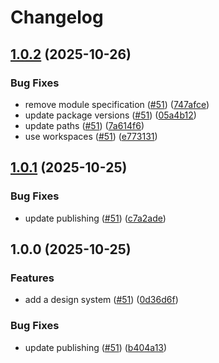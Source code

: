 # Changelog

## [1.0.2](https://github.com/sptlco/spatial/compare/spatial-interface-design-1.0.1...spatial-interface-design-1.0.2) (2025-10-26)


### Bug Fixes

* remove module specification ([#51](https://github.com/sptlco/spatial/issues/51)) ([747afce](https://github.com/sptlco/spatial/commit/747afceaf4301bdf8170e4c03c1b55a586a9ae86))
* update package versions ([#51](https://github.com/sptlco/spatial/issues/51)) ([05a4b12](https://github.com/sptlco/spatial/commit/05a4b12e93755f979f5f1a39680280302ddc7195))
* update paths ([#51](https://github.com/sptlco/spatial/issues/51)) ([7a614f6](https://github.com/sptlco/spatial/commit/7a614f6019b3fd0ad30c6c427c6a1e4b96e00416))
* use workspaces ([#51](https://github.com/sptlco/spatial/issues/51)) ([e773131](https://github.com/sptlco/spatial/commit/e773131a23040db6f50047c3958b44aaff831dbf))

## [1.0.1](https://github.com/sptlco/spatial/compare/spatial-interface-design-1.0.0...spatial-interface-design-1.0.1) (2025-10-25)


### Bug Fixes

* update publishing ([#51](https://github.com/sptlco/spatial/issues/51)) ([c7a2ade](https://github.com/sptlco/spatial/commit/c7a2ade044683fb31d43057cc3424b9c5867b3e0))

## 1.0.0 (2025-10-25)


### Features

* add a design system ([#51](https://github.com/sptlco/spatial/issues/51)) ([0d36d6f](https://github.com/sptlco/spatial/commit/0d36d6f4ad58176c4b8b668d07f2efca60f0d4de))


### Bug Fixes

* update publishing ([#51](https://github.com/sptlco/spatial/issues/51)) ([b404a13](https://github.com/sptlco/spatial/commit/b404a13eab5f81c0adc198f07e1e70bb2e39b0d7))
